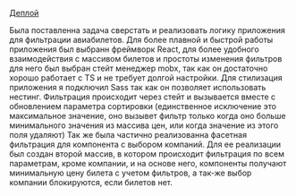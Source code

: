 [Деплой](https://silly-hermann-a4731e.netlify.app/)

Была поставленна задача сверстать и реализовать логику приложения для фильтрации авиабилетов.
Для более плавной и быстрой работы приложения был выбранн фреймворк React, для более удобного взаимодействия с массивом билетов и простоты изменения фильтров для него был выбран стейт менеджер mobx, так как он достаточно хорошо работает c TS и не требует долгой настройки. Для стилизация приложения я подключил Sass так как он позволяет использовать нестинг.
Фильтрация происходит через стейт и вызывается вместе с обновлением параметра сортировки (единственное исключение это максимальное значение, оно вызывет фильтр только когда оно больше минимального значения из массива цен, или когда значение из этого поля удаляют) 
Так же была частично реализованна фасетная фильтрация для компонента с выбором компаний.
Для ее реализации был создан второй массив, в котором происходит фильтрация по всем параметрам, кроме компании, и на основе него, компоненты получают минимальную цену билета с учетом фильтров, а так-же выбор компании блокируются, если билетов нет.  